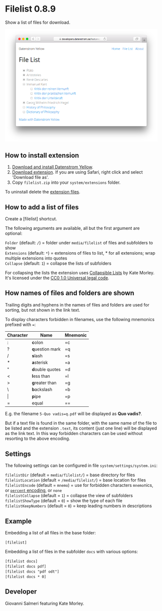 # Filelist 0.8.9

Show a list of files for download.

![Screenshot](filelist-screenshot.png?raw=true)

## How to install extension

1. [Download and install Datenstrom Yellow](https://github.com/datenstrom/yellow/).
2. [Download extension](../../archive/master.zip). If you are using Safari, right click and select 'Download file as'.
3. Copy `filelist.zip` into your `system/extensions` folder.

To uninstall delete the [extension files](extension.ini).

## How to add a list of files

Create a [filelist] shortcut.

The following arguments are available, all but the first argument are optional:

`Folder` (default: `/`) = folder under `media/filelist` of files and subfolders to show  
`Extensions` (default: `*`) = extensions of files to list, \* for all extensions; wrap multiple extensions into quotes   
`Collapse` (default: `1`) = collapse the lists of subfolders  

For collapsing the lists the extension uses [Collapsible Lists](http://code.iamkate.com/javascript/collapsible-lists/) by Kate Morley. It's licensed under the [CC0 1.0 Universal legal code](http://creativecommons.org/publicdomain/zero/1.0/legalcode).

## How names of files and folders are shown

Trailing digits and hyphens in the names of files and folders are used for sorting, but not shown in the link text.

To display characters forbidden in filenames, use the following mnemonics prefixed with `=`:

| Character | Name | Mnemonic |
|---|---|---|
| : | **c**olon | =c |
| ? | **q**uestion mark | =q |
| / | **s**lash | =s |
| * | **a**sterisk | =a |
| " | **d**ouble quotes | =d |
| < | **l**ess than | =l |
| > | **g**reater than | =g |
| \\ | **b**ackslash | =b |
| \| | **p**ipe | =p |
| = | equal | == |

E.g. the filename `5-Quo vadis=q.pdf` will be displayed as **Quo vadis?**.

But if a text file is found in the same folder, with the same name of the file to be listed and the extension `.text`, its content (just one line) will be displayed as the link text. In this way forbidden characters can be used without resorting to the above encoding.

## Settings

The following settings can be configured in file `system/settings/system.ini`:

`filelistDir` (default = `media/filelist/`) = base directory for files   
`filelistLocation` (default = `/media/filelist/`) = base location for files   
`filelistEncode` (default = `mnemo`) = use for forbidden characters `mnemo`nics, or [`percent` encoding](https://en.wikipedia.org/wiki/Percent-encoding), or `none`   
`filelistCollapse` (default = `1`) = collapse the view of subfolders   
`filelistShowType` (default = `0`) = show the type of each file   
`filelistKeepNumbers` (default = `0`) = keep leading numbers in descriptions   

## Example

Embedding a list of all files in the base folder:

`[filelist]`

Embedding a list of files in the subfolder `docs` with various options:

`[filelist docs]`   
`[filelist docs pdf]`   
`[filelist docs "pdf odt"]`   
`[filelist docs * 0]`   

## Developer

Giovanni Salmeri featuring Kate Morley.
